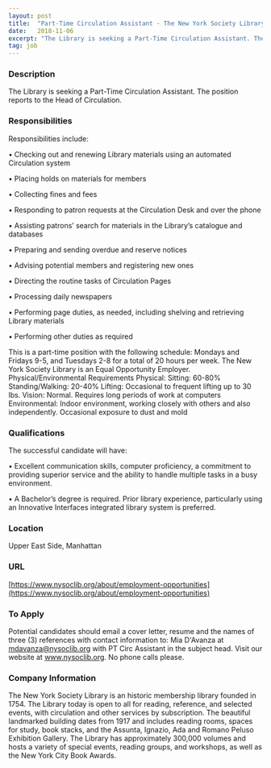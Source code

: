 ```yaml
---
layout: post
title:  "Part-Time Circulation Assistant - The New York Society Library"
date:   2018-11-06
excerpt: "The Library is seeking a Part-Time Circulation Assistant. The position reports to the Head of Circulation. "
tag: job
---
```


### Description   

The Library is seeking a Part-Time Circulation Assistant. The position reports to the Head of Circulation. 


### Responsibilities   

Responsibilities include:

•  Checking out and renewing Library materials using an automated Circulation system

•  Placing holds on materials for members

•  Collecting fines and fees

•  Responding to patron requests at the Circulation Desk and over the phone

•  Assisting patrons’ search for materials in the Library’s catalogue and databases

•  Preparing and sending overdue and reserve notices

•  Advising potential members and registering new ones

•  Directing the routine tasks of Circulation Pages

•  Processing daily newspapers

•  Performing page duties, as needed, including shelving and retrieving Library materials

•  Performing other duties as required

This is a part-time position with the following schedule: 
Mondays and Fridays 9-5, and Tuesdays 2-8 for a total of 20 hours per week. The New York Society Library is an Equal Opportunity Employer. 
Physical/Environmental Requirements  Physical: Sitting: 60-80% Standing/Walking: 20-40% Lifting: Occasional to frequent lifting up to 30 lbs. Vision: Normal. Requires long periods of work at computers  Environmental: Indoor environment, working closely with others and also independently. Occasional exposure to dust and mold


### Qualifications   

The successful candidate will have:

•  Excellent communication skills, computer proficiency, a commitment to providing superior service and the ability to handle multiple tasks in a busy environment.

•  A Bachelor’s degree is required. Prior library experience, particularly using an Innovative Interfaces integrated library system is preferred.




### Location   

Upper East Side, Manhattan


### URL   

[https://www.nysoclib.org/about/employment-opportunities](https://www.nysoclib.org/about/employment-opportunities)

### To Apply   

Potential candidates should email a cover letter, resume and the names of three (3) references with contact information to: Mia D'Avanza at mdavanza@nysoclib.org with PT Circ Assistant in the subject head. Visit our website at www.nysoclib.org. No phone calls please.


### Company Information   

The New York Society Library is an historic membership library founded in 1754. The Library today is open to all for reading, reference, and selected events, with circulation and other services by subscription. The beautiful landmarked building dates from 1917 and includes reading rooms, spaces for study, book stacks, and the Assunta, Ignazio, Ada and Romano Peluso Exhibition Gallery. The Library has approximately 300,000 volumes and hosts a variety of special events, reading groups, and workshops, as well as the New York City Book Awards.



